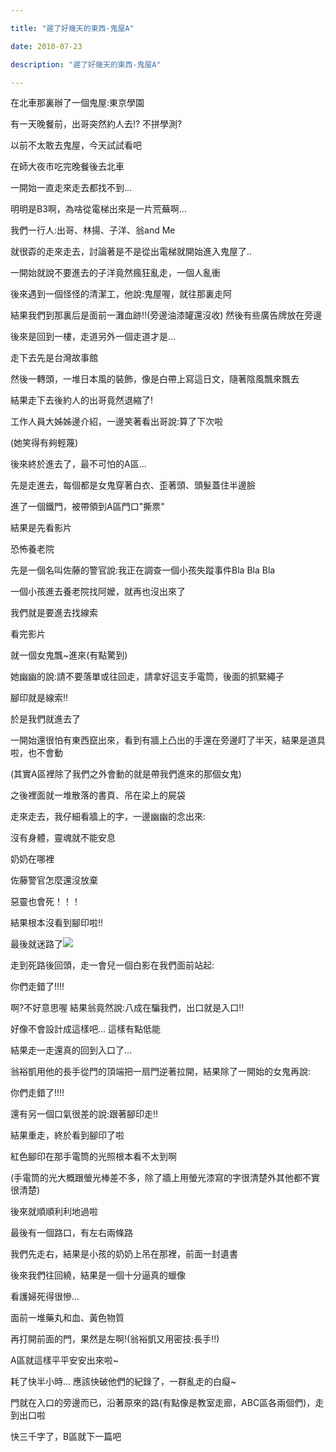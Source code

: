 ```yaml
---

title: "遲了好幾天的東西-鬼屋A"

date: 2010-07-23

description: "遲了好幾天的東西-鬼屋A"

---
```




在北車那裏辦了一個鬼屋:東京學園  

  

有一天晚餐前，出哥突然約人去!? 不拼學測?  

  

以前不太敢去鬼屋，今天試試看吧  

  

在師大夜市吃完晚餐後去北車  

  

一開始一直走來走去都找不到...  

  

明明是B3啊，為啥從電梯出來是一片荒蕪啊...  

  

我們一行人:出哥、林揚、子洋、翁and Me  

  

就很孬的走來走去，討論著是不是從出電梯就開始進入鬼屋了..  

  

一開始就說不要進去的子洋竟然瘋狂亂走，一個人亂衝  

  

後來遇到一個怪怪的清潔工，他說:鬼屋喔，就往那裏走阿  

  

結果我們到那裏后是面前一灘血跡!!(旁邊油漆罐還沒收) 然後有些廣告牌放在旁邊  

  

後來是回到一樓，走道另外一個走道才是...  

  

走下去先是台灣故事館  

  

然後一轉頭，一堆日本風的裝飾，像是白帶上寫這日文，隨著陰風飄來飄去  

  

結果走下去後約人的出哥竟然退縮了!  

  

工作人員大姊姊邊介紹，一邊笑著看出哥說:算了下次啦  

(她笑得有夠輕蔑)  

後來終於進去了，最不可怕的A區...  

  

先是走進去，每個都是女鬼穿著白衣、歪著頭、頭髮蓋住半邊臉  

  

進了一個鐵門，被帶領到A區門口"撕票"  

  

結果是先看影片  

  

恐怖養老院  

  

先是一個名叫佐藤的警官說:我正在調查一個小孩失蹤事件Bla Bla Bla  

  

一個小孩進去養老院找阿嬤，就再也沒出來了  

  

我們就是要進去找線索  

  

看完影片  

  

就一個女鬼飄~進來(有點驚到)  

  

她幽幽的說:請不要落單或往回走，請拿好這支手電筒，後面的抓緊繩子  

  

腳印就是線索!!  

  

於是我們就進去了  

  

一開始還很怕有東西竄出來，看到有牆上凸出的手還在旁邊盯了半天，結果是道具啦，也不會動  

(其實A區裡除了我們之外會動的就是帶我們進來的那個女鬼)  

  

之後裡面就一堆散落的書頁、吊在梁上的屍袋  

  

走來走去，我仔細看牆上的字，一邊幽幽的念出來:  

  



沒有身體，靈魂就不能安息  

  

奶奶在哪裡  

  

佐藤警官怎麼還沒放棄  

  

惡靈也會死！！！  



  

  

結果根本沒看到腳印啦!!  

  

最後就迷路了![](http://l.yimg.com/e/serv/blog/smiley/msn/y15.gif)  

  

走到死路後回頭，走一會兒一個白影在我們面前站起:  

  

你們走錯了!!!!  

  

啊?不好意思喔 結果翁竟然說:八成在騙我們，出口就是入口!!  

好像不會設計成這樣吧... 這樣有點低能  

  

結果走一走還真的回到入口了...  

  

翁裕凱用他的長手從門的頂端把一扇門逆著拉開，結果除了一開始的女鬼再說:  

你們走錯了!!!!  

還有另一個口氣很差的說:跟著腳印走!!  

結果重走，終於看到腳印了啦  

  

紅色腳印在那手電筒的光照根本看不太到啊  

(手電筒的光大概跟螢光棒差不多，除了牆上用螢光漆寫的字很清楚外其他都不實很清楚)  

後來就順順利利地過啦  

  

最後有一個路口，有左右兩條路  

  

我們先走右，結果是小孩的奶奶上吊在那裡，前面一封遺書  

  

後來我們往回繞，結果是一個十分逼真的蠟像  

  

看護婦死得很慘...  

  

面前一堆藥丸和血、黃色物質  

  

再打開前面的門，果然是左啊!(翁裕凱又用密技:長手!!)  

  

A區就這樣平平安安出來啦~  

  

耗了快半小時... 應該快破他們的紀錄了，一群亂走的白癡~  

  

門就在入口的旁邊而已，沿著原來的路(有點像是教室走廊，ABC區各兩個們)，走到出口啦  

  

快三千字了，B區就下一篇吧  



